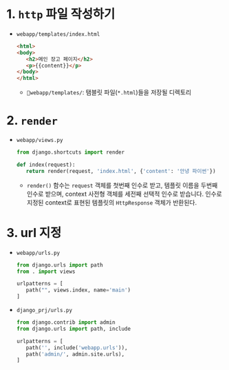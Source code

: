 # 1. `http` 파일 작성하기
- `webapp/templates/index.html`
   ```html
   <html>
   <body>
      <h2>메인 장고 페이지</h2>
      <p>{{content}}</p>
   </body>
   </html>
   ```
   - `📁webapp/templates/`: 탬블릿 파일(`*.html`)들을 저장될 디렉토리

# 2. `render`
- `webapp/views.py`
   ```py
   from django.shortcuts import render

   def index(request):
      return render(request, 'index.html', {'content': '안녕 파이썬'})
   ```
   - `render()` 함수는 `request` 객체를 첫번째 인수로 받고, 템플릿 이름을 두번째 인수로 받으며, context 사전형 객체를 세전째 선택적 인수로 받습니다. 인수로 지정된 context로 표현된 템플릿의 `HttpResponse` 객체가 반환된다.

# 3. url 지정
- `webapp/urls.py`
   ```py
   from django.urls import path
   from . import views

   urlpatterns = [
      path("", views.index, name='main')
   ]
   ```
- `django_prj/urls.py`
   ```py
   from django.contrib import admin
   from django.urls import path, include

   urlpatterns = [
      path('', include('webapp.urls')),
      path('admin/', admin.site.urls),
   ]
   ```